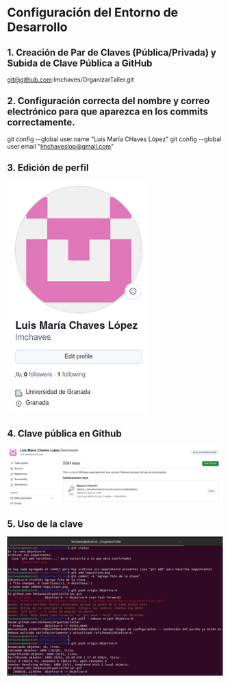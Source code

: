 # Configuración del Entorno de Desarrollo

## 1. Creación de Par de Claves (Pública/Privada) y Subida de Clave Pública a GitHub

git@github.com:lmchaves/OrganizarTaller.git

## 2. Configuración correcta del nombre y correo electrónico para que aparezca en los commits correctamente.

git config --global user.name "Luis María CHaves López"
git config --global user.email "lmchaveslop@gmail.com"

## 3. Edición de perfil

![Captura de Configuración](https://github.com/lmchaves/OrganizarTaller/blob/Objetivo-0/imgs/Captura%20desde%202024-09-27%2012-49-58.png)

## 4. Clave pública en Github

![Captura de Clave](https://github.com/lmchaves/OrganizarTaller/blob/Objetivo-0/imgs/clave.png)

## 5. Uso de la clave
![Captura de Uso de Clave](https://github.com/lmchaves/OrganizarTaller/blob/Objetivo-0/imgs/uso-clave.png)
